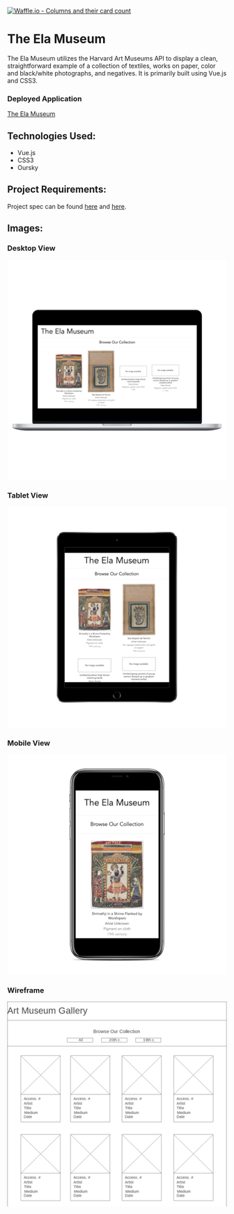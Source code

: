 [![Waffle.io - Columns and their card count](https://badge.waffle.io/alexanderela/art-museum-gallery.svg?columns=all)](https://waffle.io/alexanderela/art-museum-gallery)

# The Ela Museum
The Ela Museum utilizes the Harvard Art Museums API to display a clean, straightforward example of a collection of textiles, works on paper, color and black/white photographs, and negatives.  It is primarily built using Vue.js and CSS3.

### Deployed Application
[The Ela Museum](https://jovial-shaw-0f147d.netlify.com/)

## Technologies Used:
- Vue.js
- CSS3
- Oursky

## Project Requirements:
Project spec can be found [here](http://frontend.turing.io/projects/final-countdown.html) and [here](https://gist.github.com/letakeane/16882c0604830c5482b25431a6a6cb19).

## Images:
### Desktop View
![Desktop View](./assets/images/desktop.png "Desktop View")

### Tablet View
![Tablet View](./assets/images/tablet.png "Tablet View")

### Mobile View
![Mobile View](./assets/images/mobile.png "Mobile View")

### Wireframe
![Wireframe](./assets/images/Wireframe.png "Wireframe")

